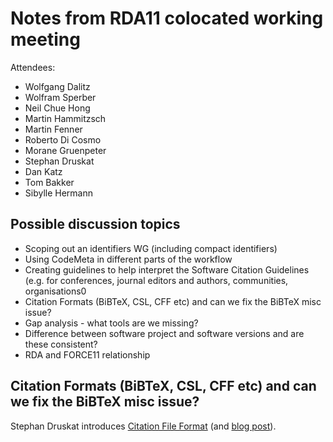 # Notes from RDA11 colocated working meeting

Attendees:
- Wolfgang Dalitz
- Wolfram Sperber
- Neil Chue Hong
- Martin Hammitzsch
- Martin Fenner
- Roberto Di Cosmo
- Morane Gruenpeter
- Stephan Druskat
- Dan Katz
- Tom Bakker
- Sibylle	Hermann

## Possible discussion topics

- Scoping out an identifiers WG (including compact identifiers)
- Using CodeMeta in different parts of the workflow
- Creating guidelines to help interpret the Software Citation Guidelines (e.g. for conferences, journal editors and authors, communities, organisations0
- Citation Formats (BiBTeX, CSL, CFF etc) and can we fix the BiBTeX misc issue?
- Gap analysis - what tools are we missing?
- Difference between software project and software versions and are these consistent?
- RDA and FORCE11 relationship

## Citation Formats (BiBTeX, CSL, CFF etc) and can we fix the BiBTeX misc issue?
Stephan Druskat introduces [Citation File Format](https://citation-file-format.github.io/) (and [blog post](https://www.software.ac.uk/blog/2017-12-12-standard-format-citation-files)). 
